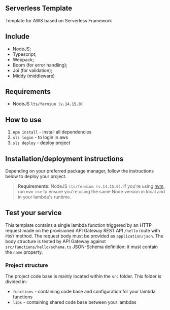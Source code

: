 ## Serverless Template

Template for AWS based on Serverless Framework
    
## Include

- NodeJS;
- Typescript;
- Webpack;
- Boom (for error handling);
- Joi (for validation);
- Middy (middleware)

## Requirements

 - NodeJS `lts/fermium (v.14.15.0)`

## How to use

1) <code>npm install</code> - install all dependencies
2) <code>sls login</code> - to login in aws
2) <code>sls deploy</code> - deploy project

## Installation/deployment instructions

Depending on your preferred package manager, follow the instructions below to deploy your project.

> **Requirements**: NodeJS `lts/fermium (v.14.15.0)`. If you're using [nvm](https://github.com/nvm-sh/nvm), run `nvm use` to ensure you're using the same Node version in local and in your lambda's runtime.

## Test your service

This template contains a single lambda function triggered by an HTTP request made on the provisioned API Gateway REST API `/hello` route with `POST` method. The request body must be provided as `application/json`. The body structure is tested by API Gateway against `src/functions/hello/schema.ts` JSON-Schema definition: it must contain the `name` property.

### Project structure

The project code base is mainly located within the `src` folder. This folder is divided in:

- `functions` - containing code base and configuration for your lambda functions
- `libs` - containing shared code base between your lambdas

